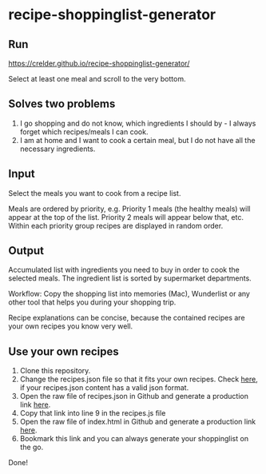 # recipe-shoppinglist-generator

## Run
https://crelder.github.io/recipe-shoppinglist-generator/

Select at least one meal and scroll to the very bottom.

## Solves two problems
1. I go shopping and do not know, which ingredients I should by - I always forget which recipes/meals I can cook.
2. I am at home and I want to cook a certain meal, but I do not have all the necessary ingredients.

## Input
Select the meals you want to cook from a recipe list.

Meals are ordered by priority, e.g. Priority 1 meals (the healthy meals) will appear at the top of the list. Priority 2 meals will appear below that, etc. Within each priority group recipes are displayed in random order. 

## Output
Accumulated list with ingredients you need to buy in order to cook the selected meals.
The ingredient list is sorted by supermarket departments.

Workflow: Copy the shopping list into memories (Mac), Wunderlist or any other tool that helps you during your shopping trip.

Recipe explanations can be concise, because the contained recipes are your own recipes you know very well.

## Use your own recipes
1. Clone this repository.
2. Change the recipes.json file so that it fits your own recipes. Check [here](https://jsonlint.com.), if your recipes.json content has a valid json format.
2. Open the raw file of recipes.json in Github and generate a production link [here](https://rawgit.com/).
3. Copy that link into line 9 in the recipes.js file
3. Open the raw file of index.html in Github and generate a production link [here](https://rawgit.com/).
3. Bookmark this link and you can always generate your shoppinglist on the go. 

Done!
